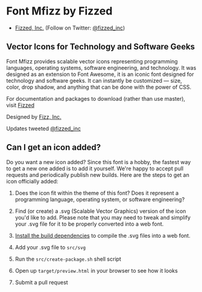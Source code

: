 Font Mfizz by Fizzed
=======================================

 - [Fizzed, Inc.](http://fizzed.com) (Follow on Twitter: [@fizzed_inc](http://twitter.com/fizzed_inc))

## Vector Icons for Technology and Software Geeks

Font Mfizz provides scalable vector icons representing programming languages,
operating systems, software engineering, and technology. It was designed as an
extension to Font Awesome, it is an iconic font designed for technology and software
geeks. It can instantly be customized — size, color, drop shadow, and anything that
can be done with the power of CSS.

For documentation and packages to download (rather than use master),
visit [Fizzed](http://mfizz.com/oss/font-mfizz)

Designed by [Fizz, Inc.](http://fizzed.com/)

Updates tweeted [@fizzed_inc](http://twitter.com/fizzed_inc)

## Can I get an icon added?

Do you want a new icon added?  Since this font is a hobby, the fastest way to get a new
one added is to add it yourself.  We're happy to accept pull requests and periodically publish
new builds.  Here are the steps to get an icon officially added:

1. Does the icon fit within the theme of this font?  Does it represent a programming language,
operating system, or software engineering?

2. Find (or create) a .svg (Scalable Vector Graphics) version of the icon you'd like to add.
Please note that you may need to tweak and simplify your .svg file for it to be properly
converted into a web font.

3. [Install the build dependencies](DEVELOPMENT.md) to compile the .svg files into a web font.

4. Add your .svg file to `src/svg`

5. Run the `src/create-package.sh` shell script

6. Open up `target/preview.html` in your browser to see how it looks

7. Submit a pull request




